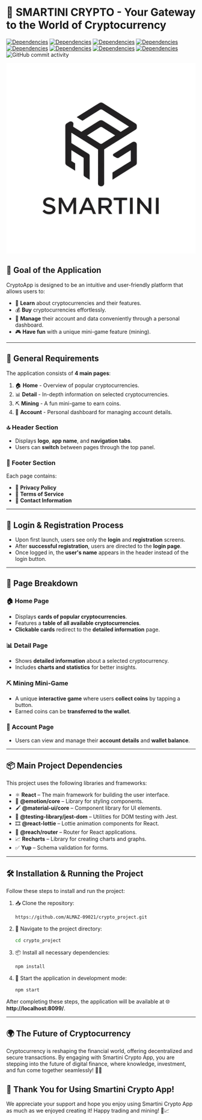 
#  🚀 SMARTINI CRYPTO - Your Gateway to the World of Cryptocurrency
[![Dependencies](https://img.shields.io/badge/react-18.3.1-blue?style=flat-square&logo=react)](https://www.npmjs.com/package/react)
[![Dependencies](https://img.shields.io/badge/@react-router-dom?style=flat-square&logo=router)](https://www.npmjs.com/package/react-router-dom)
[![Dependencies](https://img.shields.io/badge/recharts-lightgrey?style=flat-square&logo=chart.js)](https://www.npmjs.com/package/recharts)
[![Dependencies](https://img.shields.io/badge/@react--lottie-purple?style=flat-square&logo=lottie)](https://www.npmjs.com/package/@react-lottie)
[![Dependencies](https://img.shields.io/badge/yup-orange?style=flat-square&logo=yup)](https://www.npmjs.com/package/yup)
[![Dependencies](https://img.shields.io/badge/@emotion--core-green?style=flat-square&logo=emotion)](https://www.npmjs.com/package/@emotion/core)
[![Dependencies](https://img.shields.io/badge/@material--ui-core-red?style=flat-square&logo=material-ui)](https://www.npmjs.com/package/@material-ui/core)
[![Dependencies](https://img.shields.io/badge/@testing--library-jest--dom-yellow?style=flat-square&logo=jest)](https://www.npmjs.com/package/@testing-library/jest-dom)
![GitHub commit activity](https://img.shields.io/github/commit-activity/t/Arti-07/SberTech)

![Logo smartini crypto](https://github.com/Arti-07/SberTech/blob/dev/src/assets/images/Logo_smartini_crypto.jpg?raw=true)


## 🎯 Goal of the Application
CryptoApp is designed to be an intuitive and user-friendly platform that allows users to:

- 📖 **Learn** about cryptocurrencies and their features.
- 💰 **Buy** cryptocurrencies effortlessly.
- 🔐 **Manage** their account and data conveniently through a personal dashboard.
- 🎮 **Have fun** with a unique mini-game feature (mining).

---

## 📌 General Requirements
The application consists of **4 main pages**:
1. 🏠 **Home** - Overview of popular cryptocurrencies.
2. 📊 **Detail** - In-depth information on selected cryptocurrencies.
3. ⛏️ **Mining** - A fun mini-game to earn coins.
4. 👤 **Account** - Personal dashboard for managing account details.

### 🔝 Header Section
- Displays **logo**, **app name**, and **navigation tabs**.
- Users can **switch** between pages through the top panel.

### 🔻 Footer Section
Each page contains:
- 🔏 **Privacy Policy**
- 📜 **Terms of Service**
- 📩 **Contact Information**

---

## 🔑 Login & Registration Process
- Upon first launch, users see only the **login** and **registration** screens.
- After **successful registration**, users are directed to the **login page**.
- Once logged in, the **user's name** appears in the header instead of the login button.

---

## 📍 Page Breakdown

### 🏠 Home Page
- Displays **cards of popular cryptocurrencies**.
- Features a **table of all available cryptocurrencies**.
- **Clickable cards** redirect to the **detailed information** page.

### 📊 Detail Page
- Shows **detailed information** about a selected cryptocurrency.
- Includes **charts and statistics** for better insights.

### ⛏️ Mining Mini-Game
- A unique **interactive game** where users **collect coins** by tapping a button.
- Earned coins can be **transferred to the wallet**.

### 👤 Account Page
- Users can view and manage their **account details** and **wallet balance**.

---

## 📦 Main Project Dependencies

This project uses the following libraries and frameworks:

- ⚛️ **React** – The main framework for building the user interface.
- 🎨 **@emotion/core** – Library for styling components.
- 🖌️ **@material-ui/core** – Component library for UI elements.
- 🧪 **@testing-library/jest-dom** – Utilities for DOM testing with Jest.
- 🎞️ **@react-lottie** – Lottie animation components for React.
- 🔀 **@reach/router** – Router for React applications.
- 📈 **Recharts** – Library for creating charts and graphs.
- ✅ **Yup** – Schema validation for forms.

---

## 🛠 Installation & Running the Project

Follow these steps to install and run the project:

1. 📥 Clone the repository:
   ```bash
   https://github.com/ALMAZ-09021/crypto_project.git
   ```

2. 📂 Navigate to the project directory:
   ```bash
   cd crypto_project
   ```

3. 📦 Install all necessary dependencies:
   ```bash
   npm install
   ```

4. 🚀 Start the application in development mode:
   ```bash
   npm start
   ```

After completing these steps, the application will be available at 🌐 **http://localhost:8099/**.

---

## 🌍 The Future of Cryptocurrency
Cryptocurrency is reshaping the financial world, offering decentralized and secure transactions. By engaging with Smartini Crypto App, you are stepping into the future of digital finance, where knowledge, investment, and fun come together seamlessly! 🚀💡

## 💜 Thank You for Using Smartini Crypto App!
We appreciate your support and hope you enjoy using Smartini Crypto App as much as we enjoyed creating it! Happy trading and mining! 💎📈


